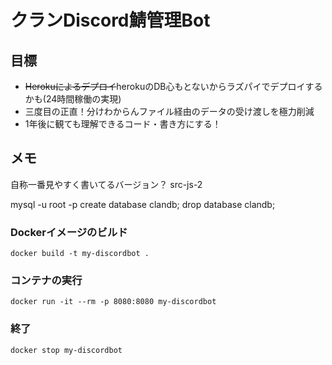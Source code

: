 # クランDiscord鯖管理Bot

## 目標

- ~~Herokuによるデプロイ~~herokuのDB心もとないからラズパイでデプロイするかも(24時間稼働の実現)
- 三度目の正直！分けわからんファイル経由のデータの受け渡しを極力削減
- 1年後に観ても理解できるコード・書き方にする！

## メモ

自称一番見やすく書いてるバージョン？
src-js-2

mysql -u root -p
create database clandb;
drop database clandb;

### Dockerイメージのビルド
```
docker build -t my-discordbot .
```

### コンテナの実行
```
docker run -it --rm -p 8080:8080 my-discordbot
```
### 終了
```
docker stop my-discordbot
```